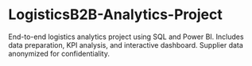 # LogisticsB2B-Analytics-Project
End-to-end logistics analytics project using SQL and Power BI. Includes data preparation, KPI analysis, and interactive dashboard. Supplier data anonymized for confidentiality.
